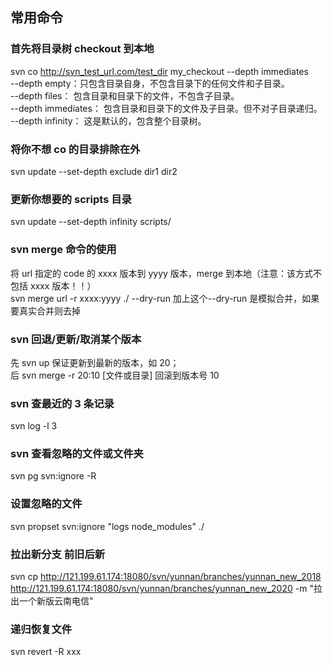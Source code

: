 ## 常用命令

### 首先将目录树 checkout 到本地

svn co http://svn_test_url.com/test_dir my_checkout --depth immediates  
--depth empty：只包含目录自身，不包含目录下的任何文件和子目录。  
--depth files： 包含目录和目录下的文件，不包含子目录。  
--depth immediates： 包含目录和目录下的文件及子目录。但不对子目录递归。  
--depth infinity： 这是默认的，包含整个目录树。

### 将你不想 co 的目录排除在外

svn update --set-depth exclude dir1 dir2

### 更新你想要的 scripts 目录

svn update --set-depth infinity scripts/

### svn merge 命令的使用

将 url 指定的 code 的 xxxx 版本到 yyyy 版本，merge 到本地（注意：该方式不包括 xxxx 版本！！）  
svn merge url -r xxxx:yyyy ./ --dry-run 加上这个--dry-run 是模拟合并，如果要真实合并则去掉

### svn 回退/更新/取消某个版本

先 svn up 保证更新到最新的版本，如 20；  
后 svn merge -r 20:10 [文件或目录] 回滚到版本号 10

### svn 查最近的 3 条记录

svn log -l 3

### svn 查看忽略的文件或文件夹

svn pg svn:ignore -R

### 设置忽略的文件

svn propset svn:ignore "logs node_modules" ./

### 拉出新分支 前旧后新

svn cp http://121.199.61.174:18080/svn/yunnan/branches/yunnan_new_2018 http://121.199.61.174:18080/svn/yunnan/branches/yunnan_new_2020 -m "拉出一个新版云南电信"

### 递归恢复文件

svn revert -R xxx
